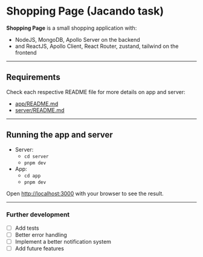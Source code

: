 # Shopping Page (Jacando task)

**Shopping Page** is a small shopping application with:

- NodeJS, MongoDB, Apollo Server on the backend
- and ReactJS, Apollo Client, React Router, zustand, tailwind on the frontend

---

## Requirements

Check each respective README file for more details on app and server:

- [app/README.md](app/README.md)
- [server/README.md](server/README.md)

---

## Running the app and server

- Server:
    - `cd server`
    - `pnpm dev`
- App:
    - `cd app`
    - `pnpm dev`

Open [http://localhost:3000](http://localhost:3000) with your browser to see the result.

---

### Further development

- [ ] Add tests
- [ ] Better error handling
- [ ] Implement a better notification system
- [ ] Add future features
